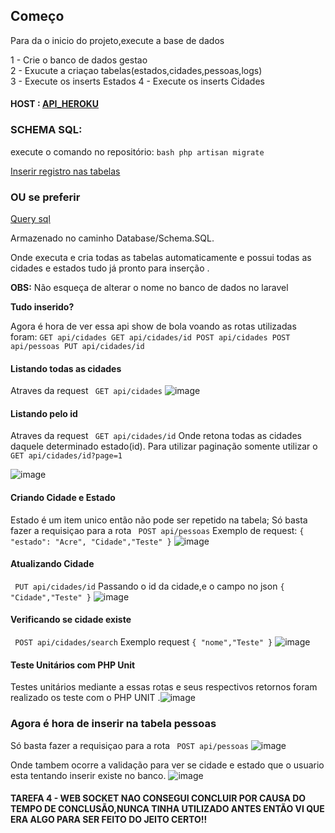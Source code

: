 
## Começo

 Para da o inicio do projeto,execute a base de dados<br>

 
 1 - Crie o banco de dados gestao <br>
 2 - Exucute a criaçao tabelas(estados,cidades,pessoas,logs)<br>
 3 - Execute os inserts Estados 4 - Execute os inserts Cidades <br>

#### HOST : [API_HEROKU](https://host-mundao.herokuapp.com/api/cidades)
### SCHEMA SQL: 

execute o comando no repositório: ```bash php artisan migrate ```  

[Inserir registro nas tabelas](https://github.com/rodrigogondiim/Teste-Backend-InCicle/blob/master/database/schema.sql)

### OU se preferir 

[Query sql](https://github.com/rodrigogondiim/Teste-Backend-InCicle/blob/master/database/schema.sql)
 
 Armazenado no caminho Database/Schema.SQL.
 
 Onde executa e cria todas as tabelas automaticamente e possui todas as cidades e estados tudo já pronto para inserção .

**OBS:** Não esqueça de alterar o nome no banco de dados no laravel

**Tudo inserido?**

 Agora é hora de ver essa api show de bola voando as rotas utilizadas foram: ``` GET api/cidades GET api/cidades/id POST api/cidades POST api/pessoas PUT api/cidades/id ```


#### Listando todas as cidades
Atraves da request ``` GET api/cidades```
![image](https://user-images.githubusercontent.com/99778340/155343894-8f06e55c-ee07-4d27-b947-cc7e14cb2672.png) 

#### Listando pelo id 
Atraves da request ``` GET api/cidades/id``` 
Onde retona todas as cidades daquele determinado estado(id).
Para utilizar paginação somente utilizar o 
 ``` GET api/cidades/id?page=1``` 

![image](https://user-images.githubusercontent.com/99778340/155389937-200f050f-d2a8-471b-a5e7-4d2347eefde9.png)
#### Criando Cidade e Estado
Estado é um item unico então não pode ser repetido na tabela;
Só basta fazer a requisiçao para a rota  ``` POST api/pessoas```
Exemplo  de request: 
 ```{ "estado": "Acre", "Cidade","Teste" }```
![image](https://user-images.githubusercontent.com/99778340/155390971-2fe6a849-0be2-4e34-8aa9-7d8fdfd25e31.png)
 

#### Atualizando Cidade
``` PUT api/cidades/id```
Passando o id da cidade,e o campo no json 
 ```{ "Cidade","Teste" }```
 ![image](https://user-images.githubusercontent.com/99778340/155392335-e5c28914-73b6-49f9-a8f8-96eabea5635b.png)

#### Verificando se cidade existe
 
 ``` POST api/cidades/search```
 Exemplo request
 ```{ "nome","Teste" }```
![image](https://user-images.githubusercontent.com/99778340/155399251-73a4b644-cbc8-4253-a43a-b94bf1991b5e.png)
 
 


#### Teste Unitários com PHP Unit
Testes unitários mediante a essas rotas e seus respectivos retornos foram realizado os teste com o PHP UNIT .![image](https://user-images.githubusercontent.com/99778340/155345511-49bf106d-bc7e-4840-9446-c7a2574a2a5e.png)
### Agora é hora de inserir na tabela pessoas 
Só basta fazer a requisiçao para a rota  ``` POST api/pessoas```
![image](https://user-images.githubusercontent.com/99778340/155353472-bfb9eedb-74ba-4865-96da-d979e3876dc8.png)
 
 Onde tambem ocorre a validação para ver se cidade e estado que o usuario esta tentando inserir existe no banco.
 ![image](https://user-images.githubusercontent.com/99778340/155400036-f972e96b-d914-423d-8c26-523bd9ef0dbb.png)



#### TAREFA 4 - WEB SOCKET NAO CONSEGUI CONCLUIR POR CAUSA DO TEMPO DE CONCLUSÃO,NUNCA TINHA UTILIZADO ANTES ENTÃO VI QUE ERA ALGO PARA SER FEITO DO JEITO CERTO!!
